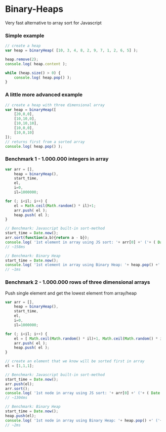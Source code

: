 Binary-Heaps
============

Very fast alternative to array sort for Javascript

### Simple example
```javascript
// create a heap
var heap = binaryHeap( [10, 3, 4, 8, 2, 9, 7, 1, 2, 6, 5] );

heap.remove(2);
console.log( heap.content );

while (heap.size() > 0) {
	console.log( heap.pop() );
}
```

### A little more advanced example
```javascript
// create a heap with three dimensional array
var heap = binaryHeap([
	[20,0,0],
	[10,10,0],
	[10,10,10],
	[10,0,0],
	[10,0,10]
]);
// returns first from a sorted array
console.log( heap.pop() );
```

### Benchmark 1 - 1.000.000 integers in array
```javascript
var arr = [],
	heap = binaryHeap(),
	start_time,
	el,
	i=0,
	il=1000000;

for (; i<il; i++) {
	el = Math.ceil(Math.random() * il)+1;
	arr.push( el );
	heap.push( el );
}

// Benchmark: Javascript built-in sort-method
start_time = Date.now();
arr.sort(function(a,b){return a - b});
console.log( '1st element in array using JS sort: '+ arr[0] +' ('+ ( Date.now() - start_time ) +'ms)');
// ~158ms

// Benchmark: Binary Heap
start_time = Date.now();
console.log( '1st element in array using Binary Heap: '+ heap.pop() +' ('+ ( Date.now() - start_time ) +'ms)');
// ~1ms
```

### Benchmark 2 - 1.000.000 rows of three dimensional arrays
Push single element and get the lowest element from array/heap
```javascript
var arr = [],
	heap = binaryHeap(),
	start_time,
	el,
	i=0,
	il=1000000;

for (; i<il; i++) {
	el = [ Math.ceil(Math.random() * il)+1, Math.ceil(Math.random() * il)+1, Math.ceil(Math.random() * il)+1 ];
	arr.push( el );
	heap.push( el );
}

// create an element that we know will be sorted first in array
el = [1,1,1];

// Benchmark: Javascript built-in sort-method
start_time = Date.now();
arr.push(el);
arr.sort();
console.log( '1st node in array using JS sort: '+ arr[0] +' ('+ ( Date.now() - start_time ) +'ms)');
// ~1304ms

// Benchmark: Binary Heap
start_time = Date.now();
heap.push(el);
console.log( '1st node in array using Binary Heap: '+ heap.pop() +' ('+ ( Date.now() - start_time ) +'ms)');
// ~2ms
```

